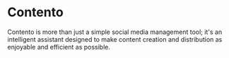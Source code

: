 # Contento
Contento is more than just a simple social media management tool; it's an intelligent assistant designed to make content creation and distribution as enjoyable and efficient as possible.
